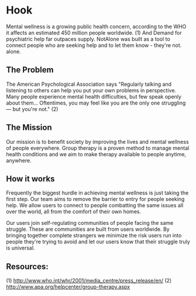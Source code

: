 # Hook
Mental wellness is a growing public health concern, according to the WHO it affects an estimated 450 million people worldwide. (1) And Demand for psychiatric help far outpaces supply. NotAlone was built as a tool to connect people who are seeking help and to let them know -  they're not. alone.

## The Problem
The American Psychological Association says "Regularly talking and listening to others can help you put your own problems in perspective. Many people experience mental health difficulties, but few speak openly about them... Oftentimes, you may feel like you are the only one struggling — but you're not." (2)

## The Mission
Our mission is to benefit society by improving the lives and mental wellness of people everywhere. Group therapy is a proven method to manage mental health conditions and we aim to make therapy available to people anytime, anywhere.

## How it works
Frequently the biggest hurdle in achieving mental wellness is just taking the first step. Our team aims to remove the barrier to entry for people seeking help. We allow users to connect to people combatting the same issues all over the world, all from the comfort of their own homes.

Our users join self-regulating communities of people facing the same struggle. These are communities are built from users worldwide. By bringing together complete strangers we minimize the risk users run into people they're trying to avoid and let our users know that their struggle truly is universal.

## Resources:
(1) http://www.who.int/whr/2001/media_centre/press_release/en/
(2) http://www.apa.org/helpcenter/group-therapy.aspx
